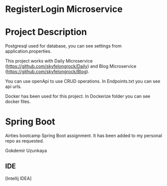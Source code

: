 # RegisterLogin Microservice

# Project Description

Postgresql used for database, you can see settings from application.properties.

This project works with Daily Microservice (https://github.com/skyfelongrock/Daily) and Blog Microservice (https://github.com/skyfelongrock/Blog).

You can use openApi to use CRUD operations. In Endpoints.txt you can see api urls.

Docker has been used for this project. In Dockerize folder you can see docker files.

# Spring Boot

Airties bootcamp Spring Boot assignment. It has been added to my personal repo as requested.

Gokdemir Uzunkaya

## IDE
[Intellij IDEA]
